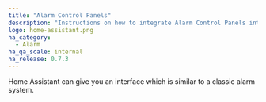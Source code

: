 ```yaml
---
title: "Alarm Control Panels"
description: "Instructions on how to integrate Alarm Control Panels into Home Assistant."
logo: home-assistant.png
ha_category:
  - Alarm
ha_qa_scale: internal
ha_release: 0.7.3
---
```


Home Assistant can give you an interface which is similar to a classic alarm system.
